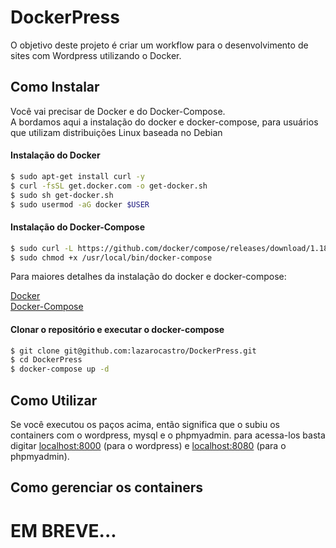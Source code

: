 # DockerPress

O objetivo deste projeto é criar um workflow para o desenvolvimento de sites com Wordpress utilizando o Docker.

## Como Instalar

Você vai precisar de Docker e do Docker-Compose.  
A bordamos aqui a instalação do docker e docker-compose, para usuários que utilizam distribuições Linux baseada no Debian

#### Instalação do Docker

```sh
$ sudo apt-get install curl -y  
$ curl -fsSL get.docker.com -o get-docker.sh  
$ sudo sh get-docker.sh  
$ sudo usermod -aG docker $USER
```

#### Instalação do Docker-Compose

```sh
$ sudo curl -L https://github.com/docker/compose/releases/download/1.18.0/docker-compose-`uname -s`-`uname -m` -o /usr/local/bin/docker-compose
$ sudo chmod +x /usr/local/bin/docker-compose
```
Para maiores detalhes da instalação do docker e docker-compose:
 
[Docker](https://docs.docker.com/engine/installation/linux/docker-ce/ubuntu/)  
[Docker-Compose](https://docs.docker.com/compose/install/#install-compose)

#### Clonar o repositório e executar o docker-compose

```sh
$ git clone git@github.com:lazarocastro/DockerPress.git
$ cd DockerPress
$ docker-compose up -d
```

## Como Utilizar

Se você executou os paços acima, então significa que o subiu os containers com o wordpress, mysql e o phpmyadmin.
para acessa-los basta digitar [localhost:8000](http://localhost:8000) (para o wordpress) e [localhost:8080](http://localhost:8080) (para o phpmyadmin).

## Como gerenciar os containers  
# EM BREVE...
